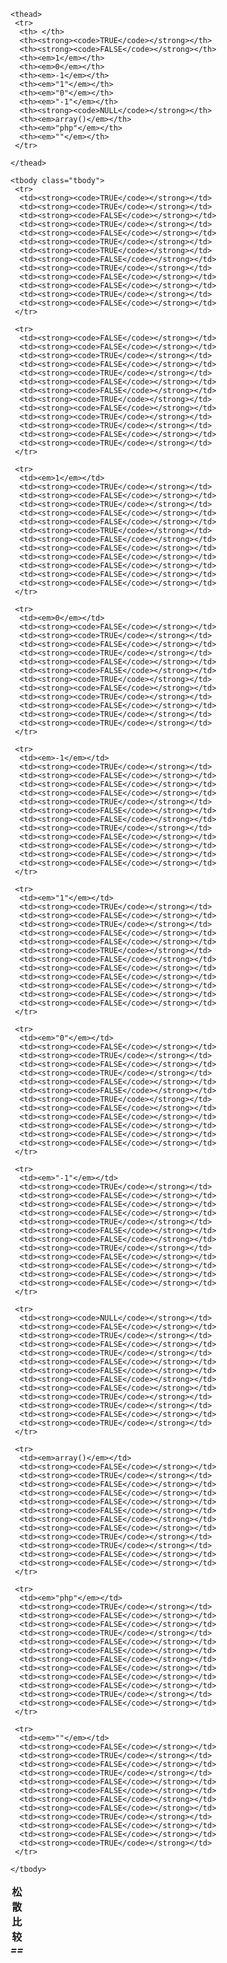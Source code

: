 <table id="types.comparisions-loose" class="doctable table">
   <caption><strong>松散比较 <em>==</em></strong></caption>

    <thead>
     <tr>
      <th> </th>
      <th><strong><code>TRUE</code></strong></th>
      <th><strong><code>FALSE</code></strong></th>
      <th><em>1</em></th>
      <th><em>0</em></th>
      <th><em>-1</em></th>
      <th><em>"1"</em></th>
      <th><em>"0"</em></th>
      <th><em>"-1"</em></th>
      <th><strong><code>NULL</code></strong></th>
      <th><em>array()</em></th>
      <th><em>"php"</em></th>
      <th><em>""</em></th>
     </tr>

    </thead>

    <tbody class="tbody">
     <tr>
      <td><strong><code>TRUE</code></strong></td>
      <td><strong><code>TRUE</code></strong></td>
      <td><strong><code>FALSE</code></strong></td>
      <td><strong><code>TRUE</code></strong></td>
      <td><strong><code>FALSE</code></strong></td>
      <td><strong><code>TRUE</code></strong></td>
      <td><strong><code>TRUE</code></strong></td>
      <td><strong><code>FALSE</code></strong></td>
      <td><strong><code>TRUE</code></strong></td>
      <td><strong><code>FALSE</code></strong></td>
      <td><strong><code>FALSE</code></strong></td>
      <td><strong><code>TRUE</code></strong></td>
      <td><strong><code>FALSE</code></strong></td>
     </tr>

     <tr>
      <td><strong><code>FALSE</code></strong></td>
      <td><strong><code>FALSE</code></strong></td>
      <td><strong><code>TRUE</code></strong></td>
      <td><strong><code>FALSE</code></strong></td>
      <td><strong><code>TRUE</code></strong></td>
      <td><strong><code>FALSE</code></strong></td>
      <td><strong><code>FALSE</code></strong></td>
      <td><strong><code>TRUE</code></strong></td>
      <td><strong><code>FALSE</code></strong></td>
      <td><strong><code>TRUE</code></strong></td>
      <td><strong><code>TRUE</code></strong></td>
      <td><strong><code>FALSE</code></strong></td>
      <td><strong><code>TRUE</code></strong></td>
     </tr>

     <tr>
      <td><em>1</em></td>
      <td><strong><code>TRUE</code></strong></td>
      <td><strong><code>FALSE</code></strong></td>
      <td><strong><code>TRUE</code></strong></td>
      <td><strong><code>FALSE</code></strong></td>
      <td><strong><code>FALSE</code></strong></td>
      <td><strong><code>TRUE</code></strong></td>
      <td><strong><code>FALSE</code></strong></td>
      <td><strong><code>FALSE</code></strong></td>
      <td><strong><code>FALSE</code></strong></td>
      <td><strong><code>FALSE</code></strong></td>
      <td><strong><code>FALSE</code></strong></td>
      <td><strong><code>FALSE</code></strong></td>
     </tr>

     <tr>
      <td><em>0</em></td>
      <td><strong><code>FALSE</code></strong></td>
      <td><strong><code>TRUE</code></strong></td>
      <td><strong><code>FALSE</code></strong></td>
      <td><strong><code>TRUE</code></strong></td>
      <td><strong><code>FALSE</code></strong></td>
      <td><strong><code>FALSE</code></strong></td>
      <td><strong><code>TRUE</code></strong></td>
      <td><strong><code>FALSE</code></strong></td>
      <td><strong><code>TRUE</code></strong></td>
      <td><strong><code>FALSE</code></strong></td>
      <td><strong><code>TRUE</code></strong></td>
      <td><strong><code>TRUE</code></strong></td>
     </tr>

     <tr>
      <td><em>-1</em></td>
      <td><strong><code>TRUE</code></strong></td>
      <td><strong><code>FALSE</code></strong></td>
      <td><strong><code>FALSE</code></strong></td>
      <td><strong><code>FALSE</code></strong></td>
      <td><strong><code>TRUE</code></strong></td>
      <td><strong><code>FALSE</code></strong></td>
      <td><strong><code>FALSE</code></strong></td>
      <td><strong><code>TRUE</code></strong></td>
      <td><strong><code>FALSE</code></strong></td>
      <td><strong><code>FALSE</code></strong></td>
      <td><strong><code>FALSE</code></strong></td>
      <td><strong><code>FALSE</code></strong></td>
     </tr>

     <tr>
      <td><em>"1"</em></td>
      <td><strong><code>TRUE</code></strong></td>
      <td><strong><code>FALSE</code></strong></td>
      <td><strong><code>TRUE</code></strong></td>
      <td><strong><code>FALSE</code></strong></td>
      <td><strong><code>FALSE</code></strong></td>
      <td><strong><code>TRUE</code></strong></td>
      <td><strong><code>FALSE</code></strong></td>
      <td><strong><code>FALSE</code></strong></td>
      <td><strong><code>FALSE</code></strong></td>
      <td><strong><code>FALSE</code></strong></td>
      <td><strong><code>FALSE</code></strong></td>
      <td><strong><code>FALSE</code></strong></td>
     </tr>

     <tr>
      <td><em>"0"</em></td>
      <td><strong><code>FALSE</code></strong></td>
      <td><strong><code>TRUE</code></strong></td>
      <td><strong><code>FALSE</code></strong></td>
      <td><strong><code>TRUE</code></strong></td>
      <td><strong><code>FALSE</code></strong></td>
      <td><strong><code>FALSE</code></strong></td>
      <td><strong><code>TRUE</code></strong></td>
      <td><strong><code>FALSE</code></strong></td>
      <td><strong><code>FALSE</code></strong></td>
      <td><strong><code>FALSE</code></strong></td>
      <td><strong><code>FALSE</code></strong></td>
      <td><strong><code>FALSE</code></strong></td>
     </tr>

     <tr>
      <td><em>"-1"</em></td>
      <td><strong><code>TRUE</code></strong></td>
      <td><strong><code>FALSE</code></strong></td>
      <td><strong><code>FALSE</code></strong></td>
      <td><strong><code>FALSE</code></strong></td>
      <td><strong><code>TRUE</code></strong></td>
      <td><strong><code>FALSE</code></strong></td>
      <td><strong><code>FALSE</code></strong></td>
      <td><strong><code>TRUE</code></strong></td>
      <td><strong><code>FALSE</code></strong></td>
      <td><strong><code>FALSE</code></strong></td>
      <td><strong><code>FALSE</code></strong></td>
      <td><strong><code>FALSE</code></strong></td>
     </tr>

     <tr>
      <td><strong><code>NULL</code></strong></td>
      <td><strong><code>FALSE</code></strong></td>
      <td><strong><code>TRUE</code></strong></td>
      <td><strong><code>FALSE</code></strong></td>
      <td><strong><code>TRUE</code></strong></td>
      <td><strong><code>FALSE</code></strong></td>
      <td><strong><code>FALSE</code></strong></td>
      <td><strong><code>FALSE</code></strong></td>
      <td><strong><code>FALSE</code></strong></td>
      <td><strong><code>TRUE</code></strong></td>
      <td><strong><code>TRUE</code></strong></td>
      <td><strong><code>FALSE</code></strong></td>
      <td><strong><code>TRUE</code></strong></td>
     </tr>

     <tr>
      <td><em>array()</em></td>
      <td><strong><code>FALSE</code></strong></td>
      <td><strong><code>TRUE</code></strong></td>
      <td><strong><code>FALSE</code></strong></td>
      <td><strong><code>FALSE</code></strong></td>
      <td><strong><code>FALSE</code></strong></td>
      <td><strong><code>FALSE</code></strong></td>
      <td><strong><code>FALSE</code></strong></td>
      <td><strong><code>FALSE</code></strong></td>
      <td><strong><code>TRUE</code></strong></td>
      <td><strong><code>TRUE</code></strong></td>
      <td><strong><code>FALSE</code></strong></td>
      <td><strong><code>FALSE</code></strong></td>
     </tr>

     <tr>
      <td><em>"php"</em></td>
      <td><strong><code>TRUE</code></strong></td>
      <td><strong><code>FALSE</code></strong></td>
      <td><strong><code>FALSE</code></strong></td>
      <td><strong><code>TRUE</code></strong></td>
      <td><strong><code>FALSE</code></strong></td>
      <td><strong><code>FALSE</code></strong></td>
      <td><strong><code>FALSE</code></strong></td>
      <td><strong><code>FALSE</code></strong></td>
      <td><strong><code>FALSE</code></strong></td>
      <td><strong><code>FALSE</code></strong></td>
      <td><strong><code>TRUE</code></strong></td>
      <td><strong><code>FALSE</code></strong></td>
     </tr>

     <tr>
      <td><em>""</em></td>
      <td><strong><code>FALSE</code></strong></td>
      <td><strong><code>TRUE</code></strong></td>
      <td><strong><code>FALSE</code></strong></td>
      <td><strong><code>TRUE</code></strong></td>
      <td><strong><code>FALSE</code></strong></td>
      <td><strong><code>FALSE</code></strong></td>
      <td><strong><code>FALSE</code></strong></td>
      <td><strong><code>FALSE</code></strong></td>
      <td><strong><code>TRUE</code></strong></td>
      <td><strong><code>FALSE</code></strong></td>
      <td><strong><code>FALSE</code></strong></td>
      <td><strong><code>TRUE</code></strong></td>
     </tr>

    </tbody>

  </table>